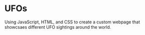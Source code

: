 # UFOs
Using JavaScript, HTML, and CSS to create a custom webpage that showcsaes different UFO sightings around the world.
